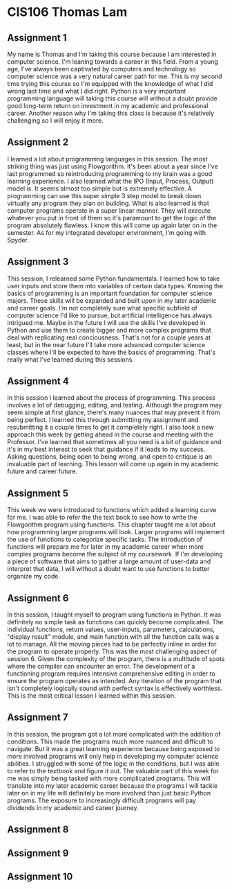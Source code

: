 # CIS106 Thomas Lam

## Assignment 1

My name is Thomas and I'm taking this course because I am interested in computer science. I'm leaning towards a career in this field. From a young age, I've always been captivated by computers and technology so computer science was a very natural career path for me. This is my second time trying this course so I'm equipped with the knowledge of what I did wrong last time and what I did right. Python is a very important programming language will taking this course will without a doubt provide good long-term return on investment in my academic and professional career. Another reason why I'm taking this class is because it's relatively challenging so I will enjoy it more.

## Assignment 2

I learned a lot about programming languages in this session. The most striking thing was just using Flowgorithm. It's been about a year since I've last programmed so reintroducing programming to my brain was a good learning experience. I also learned what the IPO (Input, Process, Output) model is. It seems almost too simple but is extremely effective. A programming can use this super simple 3 step model to break down virtually any program they plan on building. What is also learned is that computer programs operate in a super linear manner. They will execute whatever you put in front of them so it's paramount to get the logic of the program absolutely flawless. I know this will come up again later on in the semester. As for my integrated developer environment, I'm going with Spyder.

## Assignment 3

This session, I relearned some Python fundamentals. I learned how to take user inputs and store them into variables of certain data types. Knowing the basics of programming is an important foundation for computer science majors. These skills will be expanded and built upon in my later academic and career goals. I'm not completely sure what specific subfield of computer science I'd like to pursue, but artificial intelligence has always intrigued me. Maybe in the future I will use the skills I've developed in Python and use them to create bigger and more complex programs that deal with replicating real conciousness. That's not for a couple years at least, but in the near future I'll take more advanced computer science classes where I'll be expected to have the basics of programming. That's really what I've learned during this sessions.

## Assignment 4

In this session I learned about the process of programming. This process involves a lot of debugging, editing, and testing. Although the program may seem simple at first glance, there's many nuances that may prevent it from being perfect. I learned this through submitting my assignment and resubmitting it a couple times to get it completely right. I also took a new approach this week by getting ahead in the course and meeting with the Professor. I've learned that sometimes all you need is a bit of guidance and it's in my best interest to seek that guidance if it leads to my success. Asking questions, being open to being wrong, and open to critique is an invaluable part of learning. This lesson will come up again in my academic future and career future.

## Assignment 5

This week we were introduced to functions which added a learning curve for me. I was able to refer the the text book to see how to write the Flowgorithm program using functions. This chapter taught me a lot about how programming larger programs will look. Larger programs will implement the use of functions to categorize specific tasks. The introduction of functions will prepare me for later in my academic career when more complex programs become the subject of my coursework. If I'm developing a piece of software that aims to gather a large amount of user-data and interpret that data, I will without a doubt want to use functions to better organize my code.

## Assignment 6

In this session, I taught myself to program using functions in Python. It was definitely no simple task as functions can quickly become complicated. The individual functions, return values, user-inputs, parameters, calculations, "display result" module, and main function with all the function calls was a lot to manage. All the moving pieces had to be perfectly inline in order for the program to operate properly. This was the most challenging aspect of session 6. Given the complexity of the program, there is a multitude of spots where the compiler can encounter an error. The development of a functioning program requires intensive comprehensive editing in order to ensure the program operates as intended. Any iteration of the program that isn't completely logically sound with perfect syntax is effectively worthless. This is the most critical lesson I learned within this session. 

## Assignment 7

In this session, the program got a lot more complicated with the addition of conditions. This made the programs much more nuanced and difficult to navigate. But it was a great learning experience because being exposed to more involved programs will only help in developing my computer science abilities. I struggled with some of the logic in the conditions, but I was able to refer to the textbook and figure it out. The valuable part of this week for me was simply being tasked with more complicated programs. This will translate into my later academic career because the programs I will tackle later on in my life will definitely be more involved than just basic Python programs. The exposure to increasingly difficult programs will pay dividends in my academic and career journey.

## Assignment 8

## Assignment 9

## Assignment 10
